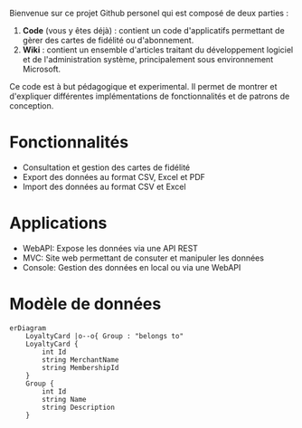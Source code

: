 Bienvenue sur ce projet Github personel qui est composé de deux parties :
1. **Code** (vous y êtes déjà) : contient un code d'applicatifs permettant de gèrer des cartes de fidélité ou d'abonnement.
2. **Wiki** : contient un ensemble d'articles traitant du développement logiciel et de l'administration système, principalement sous environnement Microsoft.

Ce code est à but pédagogique et experimental. Il permet de montrer et d'expliquer différentes implémentations de fonctionnalités et de patrons de conception.

# Fonctionnalités
* Consultation et gestion des cartes de fidélité
* Export des données au format CSV, Excel et PDF
* Import des données au format CSV et Excel

# Applications
* WebAPI: Expose les données via une API REST
* MVC: Site web permettant de consuter et manipuler les données
* Console: Gestion des données en local ou via une WebAPI

# Modèle de données
```mermaid
erDiagram
    LoyaltyCard |o--o{ Group : "belongs to" 
    LoyaltyCard {
        int Id
        string MerchantName
        string MembershipId
    }
    Group {
        int Id
        string Name
        string Description
    }
```